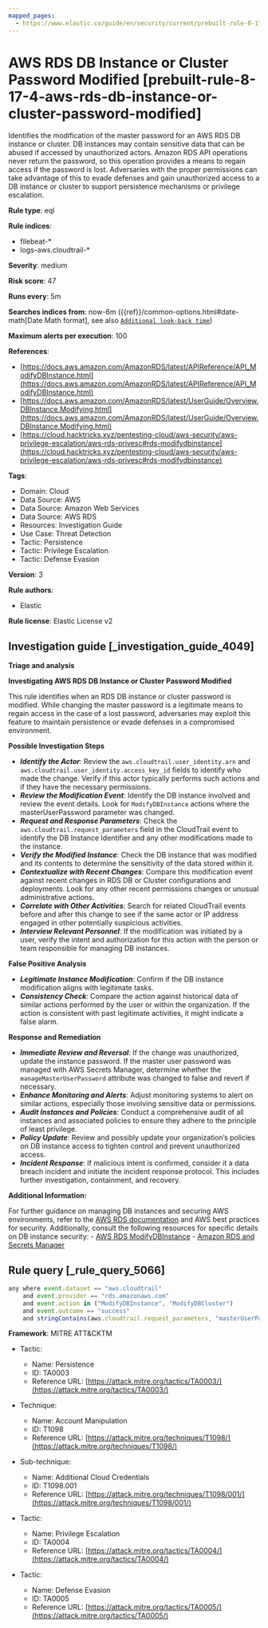 ```yaml
---
mapped_pages:
  - https://www.elastic.co/guide/en/security/current/prebuilt-rule-8-17-4-aws-rds-db-instance-or-cluster-password-modified.html
---
```


# AWS RDS DB Instance or Cluster Password Modified [prebuilt-rule-8-17-4-aws-rds-db-instance-or-cluster-password-modified]

Identifies the modification of the master password for an AWS RDS DB instance or cluster. DB instances may contain sensitive data that can be abused if accessed by unauthorized actors. Amazon RDS API operations never return the password, so this operation provides a means to regain access if the password is lost. Adversaries with the proper permissions can take advantage of this to evade defenses and gain unauthorized access to a DB instance or cluster to support persistence mechanisms or privilege escalation.

**Rule type**: eql

**Rule indices**:

* filebeat-*
* logs-aws.cloudtrail-*

**Severity**: medium

**Risk score**: 47

**Runs every**: 5m

**Searches indices from**: now-6m ({{ref}}/common-options.html#date-math[Date Math format], see also [`Additional look-back time`](docs-content://solutions/security/detect-and-alert/create-detection-rule.md#rule-schedule))

**Maximum alerts per execution**: 100

**References**:

* [https://docs.aws.amazon.com/AmazonRDS/latest/APIReference/API_ModifyDBInstance.html](https://docs.aws.amazon.com/AmazonRDS/latest/APIReference/API_ModifyDBInstance.html)
* [https://docs.aws.amazon.com/AmazonRDS/latest/UserGuide/Overview.DBInstance.Modifying.html](https://docs.aws.amazon.com/AmazonRDS/latest/UserGuide/Overview.DBInstance.Modifying.html)
* [https://cloud.hacktricks.xyz/pentesting-cloud/aws-security/aws-privilege-escalation/aws-rds-privesc#rds-modifydbinstance](https://cloud.hacktricks.xyz/pentesting-cloud/aws-security/aws-privilege-escalation/aws-rds-privesc#rds-modifydbinstance)

**Tags**:

* Domain: Cloud
* Data Source: AWS
* Data Source: Amazon Web Services
* Data Source: AWS RDS
* Resources: Investigation Guide
* Use Case: Threat Detection
* Tactic: Persistence
* Tactic: Privilege Escalation
* Tactic: Defense Evasion

**Version**: 3

**Rule authors**:

* Elastic

**Rule license**: Elastic License v2

## Investigation guide [_investigation_guide_4049]

**Triage and analysis**

**Investigating AWS RDS DB Instance or Cluster Password Modified**

This rule identifies when an RDS DB instance or cluster password is modified. While changing the master password is a legitimate means to regain access in the case of a lost password, adversaries may exploit this feature to maintain persistence or evade defenses in a compromised environment.

**Possible Investigation Steps**

* ***Identify the Actor***: Review the `aws.cloudtrail.user_identity.arn` and `aws.cloudtrail.user_identity.access_key_id` fields to identify who made the change. Verify if this actor typically performs such actions and if they have the necessary permissions.
* ***Review the Modification Event***: Identify the DB instance involved and review the event details. Look for `ModifyDBInstance` actions where the masterUserPassword parameter was changed.
* ***Request and Response Parameters***: Check the `aws.cloudtrail.request_parameters` field in the CloudTrail event to identify the DB Instance Identifier and any other modifications made to the instance.
* ***Verify the Modified Instance***: Check the DB instance that was modified and its contents to determine the sensitivity of the data stored within it.
* ***Contextualize with Recent Changes***: Compare this modification event against recent changes in RDS DB or Cluster configurations and deployments. Look for any other recent permissions changes or unusual administrative actions.
* ***Correlate with Other Activities***: Search for related CloudTrail events before and after this change to see if the same actor or IP address engaged in other potentially suspicious activities.
* ***Interview Relevant Personnel***: If the modification was initiated by a user, verify the intent and authorization for this action with the person or team responsible for managing DB instances.

**False Positive Analysis**

* ***Legitimate Instance Modification***: Confirm if the DB instance modification aligns with legitimate tasks.
* ***Consistency Check***: Compare the action against historical data of similar actions performed by the user or within the organization. If the action is consistent with past legitimate activities, it might indicate a false alarm.

**Response and Remediation**

* ***Immediate Review and Reversal***: If the change was unauthorized, update the instance password. If the master user password was managed with AWS Secrets Manager, determine whether the `manageMasterUserPassword` attribute was changed to false and revert if necessary.
* ***Enhance Monitoring and Alerts***: Adjust monitoring systems to alert on similar actions, especially those involving sensitive data or permissions.
* ***Audit Instances and Policies***: Conduct a comprehensive audit of all instances and associated policies to ensure they adhere to the principle of least privilege.
* ***Policy Update***: Review and possibly update your organization’s policies on DB instance access to tighten control and prevent unauthorized access.
* ***Incident Response***: If malicious intent is confirmed, consider it a data breach incident and initiate the incident response protocol. This includes further investigation, containment, and recovery.

**Additional Information:**

For further guidance on managing DB instances and securing AWS environments, refer to the [AWS RDS documentation](https://docs.aws.amazon.com/AmazonRDS/latest/UserGuide/CHAP_RDS_Managing.html) and AWS best practices for security. Additionally, consult the following resources for specific details on DB instance security: - [AWS RDS ModifyDBInstance](https://docs.aws.amazon.com/AmazonRDS/latest/APIReference/API_ModifyDBInstance.html) - [Amazon RDS and Secrets Manager](https://docs.aws.amazon.com/AmazonRDS/latest/UserGuide/rds-secrets-manager.html)


## Rule query [_rule_query_5066]

```js
any where event.dataset == "aws.cloudtrail"
    and event.provider == "rds.amazonaws.com"
    and event.action in ("ModifyDBInstance", "ModifyDBCluster")
    and event.outcome == "success"
    and stringContains(aws.cloudtrail.request_parameters, "masterUserPassword=*")
```

**Framework**: MITRE ATT&CKTM

* Tactic:

    * Name: Persistence
    * ID: TA0003
    * Reference URL: [https://attack.mitre.org/tactics/TA0003/](https://attack.mitre.org/tactics/TA0003/)

* Technique:

    * Name: Account Manipulation
    * ID: T1098
    * Reference URL: [https://attack.mitre.org/techniques/T1098/](https://attack.mitre.org/techniques/T1098/)

* Sub-technique:

    * Name: Additional Cloud Credentials
    * ID: T1098.001
    * Reference URL: [https://attack.mitre.org/techniques/T1098/001/](https://attack.mitre.org/techniques/T1098/001/)

* Tactic:

    * Name: Privilege Escalation
    * ID: TA0004
    * Reference URL: [https://attack.mitre.org/tactics/TA0004/](https://attack.mitre.org/tactics/TA0004/)

* Tactic:

    * Name: Defense Evasion
    * ID: TA0005
    * Reference URL: [https://attack.mitre.org/tactics/TA0005/](https://attack.mitre.org/tactics/TA0005/)



